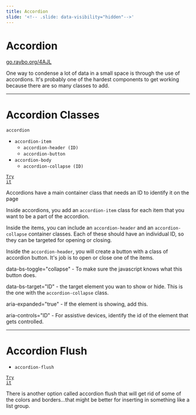 ```yaml
---
title: Accordion
slide: '<!-- .slide: data-visibility="hidden"-->'
---
```


<!-- .slide: data-state="layout-title" class="bg-dark"-->

# Accordion

<div class="slide-link"><a href="https://go.raybo.org/4AJL"><i class="fab fa-slideshare"></i> go.raybo.org/4AJL</a></div>

> >

One way to condense a lot of data in a small space is through the use of accordions. It's probably one of the hardest components to get working because there are so many classes to add.

---

<!-- .slide: data-state="layout-code-list" -->

# Accordion Classes

`accordion`

- `accordion-item`
  - `accordion-header (ID)`
  - `accordion-button`
- `accordion-body`
  - `accordion-collapse (ID)`

<a href="https://codepen.io/planetoftheweb/pen/gOgdyZq?editors=1000" target="_blank"><code class="code-royal">Try it</code></a>

> >

Accordions have a main container class that needs an ID to identify it on the page

Inside accordions, you add an `accordion-item` class for each item that you want to be a part of the accordion.

Inside the items, you can include an `accordion-header` and an `accordion-collapse` container classes. Each of these should have an individual ID, so they can be targeted for opening or closing.

Inside the `accordion-header`, you will create a button with a class of accordion button. It's job is to open or close one of the items.

data-bs-toggle="collapse" - To make sure the javascript knows what this button does.

data-bs-target="ID" - the target element you wan to show or hide. This is the one with the `accordion-collapse` class.

aria-expanded="true" - If the element is showing, add this.

aria-controls="ID" - For assistive devices, identify the id of the element that gets controlled.

---

<!-- .slide: data-state="layout-code-list" -->

# Accordion Flush

- `accordion-flush`

<a href="https://codepen.io/planetoftheweb/pen/abpXWMw?editors=1000" target="_blank"><code class="code-royal">Try it</code></a>

> >

There is another option called accordion flush that will get rid of some of the colors and borders...that might be better for inserting in something like a list group.
